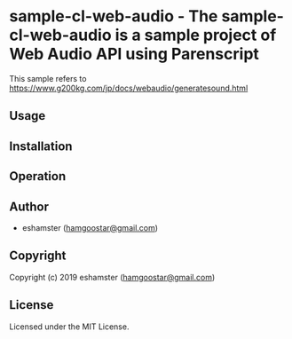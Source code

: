 # sample-cl-web-audio - The sample-cl-web-audio is a sample project of Web Audio API using Parenscript

This sample refers to https://www.g200kg.com/jp/docs/webaudio/generatesound.html

## Usage

## Installation

## Operation

## Author

* eshamster (hamgoostar@gmail.com)

## Copyright

Copyright (c) 2019 eshamster (hamgoostar@gmail.com)

## License

Licensed under the MIT License.
